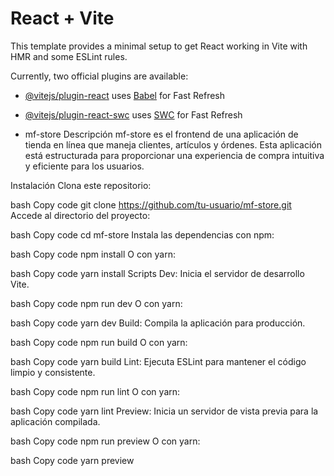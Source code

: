 # React + Vite

This template provides a minimal setup to get React working in Vite with HMR and some ESLint rules.

Currently, two official plugins are available:

- [@vitejs/plugin-react](https://github.com/vitejs/vite-plugin-react/blob/main/packages/plugin-react/README.md) uses [Babel](https://babeljs.io/) for Fast Refresh
- [@vitejs/plugin-react-swc](https://github.com/vitejs/vite-plugin-react-swc) uses [SWC](https://swc.rs/) for Fast Refresh

- mf-store
Descripción
mf-store es el frontend de una aplicación de tienda en línea que maneja clientes, artículos y órdenes. Esta aplicación está estructurada para proporcionar una experiencia de compra intuitiva y eficiente para los usuarios.

Instalación
Clona este repositorio:

bash
Copy code
git clone https://github.com/tu-usuario/mf-store.git
Accede al directorio del proyecto:

bash
Copy code
cd mf-store
Instala las dependencias con npm:

bash
Copy code
npm install
O con yarn:

bash
Copy code
yarn install
Scripts
Dev: Inicia el servidor de desarrollo Vite.

bash
Copy code
npm run dev
O con yarn:

bash
Copy code
yarn dev
Build: Compila la aplicación para producción.

bash
Copy code
npm run build
O con yarn:

bash
Copy code
yarn build
Lint: Ejecuta ESLint para mantener el código limpio y consistente.

bash
Copy code
npm run lint
O con yarn:

bash
Copy code
yarn lint
Preview: Inicia un servidor de vista previa para la aplicación compilada.

bash
Copy code
npm run preview
O con yarn:

bash
Copy code
yarn preview
